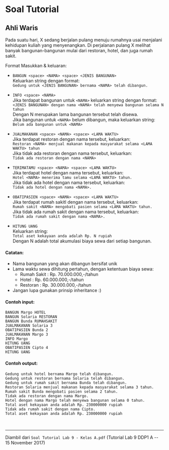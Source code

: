 # Soal Tutorial

## Ahli Waris

Pada suatu hari, X sedang berjalan pulang menuju rumahnya usai menjalani
kehidupan kuliah yang menyenangkan. Di perjalanan pulang X melihat banyak
bangunan-bangunan mulai dari restoran, hotel, dan juga rumah sakit.

Format Masukkan & keluaran:

- `BANGUN <space> <NAMA> <space> <JENIS BANGUNAN>`  
  Keluarkan string dengan format:  
  `Gedung untuk <JENIS BANGUNAN> bernama <NAMA> telah dibangun.`

- `INFO <space> <NAMA>`  
  Jika terdapat bangunan untuk `<NAMA>` keluarkan string dengan format:  
  `<JENIS BANGUNAN> dengan nama <NAMA> telah menyewa bangunan selama N tahun`  
  Dengan N merupakan lama bangunan tersebut telah disewa.  
  Jika bangunan untuk `<NAMA>` belum dibangun, maka keluarkan string:  
  `Belum ada bangunan untuk <NAMA>`

- `JUALMAKANAN <space> <NAMA> <space> <LAMA WAKTU>`  
  Jika terdapat restoran dengan nama tersebut, keluarkan:  
  `Restoran <NAMA> menjual makanan kepada masyarakat selama <LAMA WAKTU> tahun`  
  Jika tidak ada restoran dengan nama tersebut, keluarkan:  
  `Tidak ada restoran dengan nama <NAMA>`

- `TERIMATAMU <space> <NAMA> <space> <LAMA WAKTU>`  
  Jika terdapat hotel dengan nama tersebut, keluarkan:  
  `Hotel <NAMA> menerima tamu selama <LAMA WAKTU> tahun.`  
  Jika tidak ada hotel dengan nama tersebut, keluarkan:  
  `Tidak ada hotel dengan nama <NAMA>.`

- `OBATIPASIEN <space> <NAMA> <space> <LAMA WAKTU>`  
  Jika terdapat rumah sakitl dengan nama tersebut, keluarkan:  
  `Rumah sakit <NAMA> mengobati pasien selama <LAMA WAKTU> tahun.`  
  Jika tidak ada rumah sakit dengan nama tersebut, keluarkan:  
  `Tidak ada rumah sakit dengan nama <NAMA>.`

- `HITUNG UANG`  
  Keluarkan string:  
  `Total aset kekayaan anda adalah Rp. N rupiah`  
  Dengan N adalah total akumulasi biaya sewa dari setiap bangunan.

#### Catatan:

- Nama bangunan yang akan dibangun bersifat unik
- Lama waktu sewa dihitung pertahun, dengan ketentuan biaya sewa:
  - Rumah Sakit : Rp. 70.000.000,-/tahun
  - Hotel : Rp. 60.000.000,-/tahun
  - Restoran : Rp. 30.000.000,-/tahun
- Jangan lupa gunakan prinsip inheritance :)

#### Contoh input:

```
BANGUN Margo HOTEL
BANGUN Solaria RESTORAN
BANGUN Bunda RUMAHSAKIT
JUALMAKANAN Solaria 3
OBATIPASIEN Bunda 2
JUALMAKANAN Margo 3
INFO Margo
HITUNG UANG
OBATIPASIEN Cipto 4
HITUNG UANG
```

#### Contoh output:

```
Gedung untuk hotel bernama Margo telah dibangun.
Gedung untuk restoran bernama Solaria telah dibangun.
Gedung untuk rumah sakit bernama Bunda telah dibangun.
Restoran Solaria menjual makanan kepada masyarakat selama 3 tahun.
Rumah sakit Bunda mengobati pasien selama 2 tahun.
Tidak ada restoran dengan nama Margo.
Hotel dengan nama Margo telah menyewa bangunan selama 0 tahun.
Total aset kekayaan anda adalah Rp. 230000000 rupiah
Tidak ada rumah sakit dengan nama Cipto.
Total aset kekayaan anda adalah Rp. 230000000 rupiah
```

<br>

---

Diambil dari `Soal Tutorial Lab 9 - Kelas A.pdf` (Tutorial Lab 9 DDP1 A
\-- 15 November 2017)
